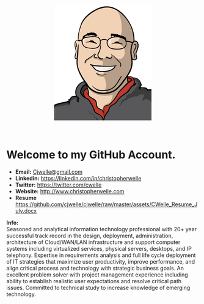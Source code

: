 <p align='center'><img src='https://github.com/cjwelle/cjwelle/raw/master/assets/logo-cw.png'></p></br>

# Welcome to my GitHub Account.

- __Email:__ Cjwelle@gmail.com
- __Linkedin:__ https://linkedin.com/in/christopherwelle
- __Twitter:__ https://twitter.com/cwelle
- __Website:__ http://www.christopherwelle.com
- __Resume__ https://github.com/cjwelle/cjwelle/raw/master/assets/CWelle_Resume_July.docx

__Info:__</br>
Seasoned and analytical information technology professional with 20+ year successful track record in the design, deployment, administration, architecture of Cloud/WAN/LAN infrastructure and support computer systems including virtualized services, physical servers, desktops, and IP telephony. Expertise in requirements analysis and full life cycle deployment of IT strategies that maximize user productivity, improve performance, and align critical process and technology with strategic business goals. An excellent problem solver with project management experience including ability to establish realistic user expectations and resolve critical path issues. Committed to technical study to increase knowledge of emerging technology.
